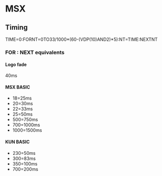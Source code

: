 # MSX

## Timing

TIME=0:FORNT=0TO33/1000*(60-(VDP(10)AND2)*5):NT=TIME:NEXTNT

### FOR : NEXT equivalents

#### Logo fade
40ms

#### MSX BASIC
- 18=25ms
- 20=30ms
- 22=33ms
- 25=50ms
- 500=750ms
- 700=1000ms
- 1000=1500ms

#### KUN BASIC
- 230=50ms
- 300=83ms
- 350=100ms
- 700=200ms
